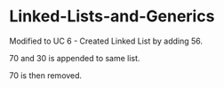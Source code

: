 # Linked-Lists-and-Generics

Modified to UC 6 - Created Linked List by adding 56.

70 and 30 is appended to same list.

70 is then removed.
